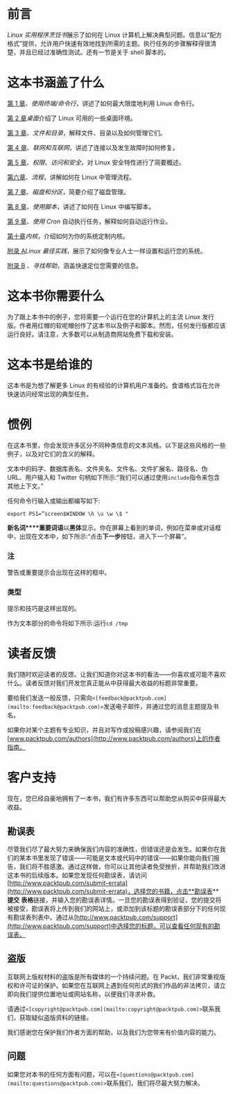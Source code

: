 # 前言

*Linux 实用程序烹饪书*展示了如何在 Linux 计算机上解决典型问题。信息以“配方格式”提供，允许用户快速有效地找到所需的主题。执行任务的步骤解释得很清楚，并且已经过准确性测试。还有一节是关于 shell 脚本的。

# 这本书涵盖了什么

[第 1 章](01.html "Chapter 1. Using the Terminal / Command Line")、*使用终端/命令行*，讲述了如何最大限度地利用 Linux 命令行。

[第 2 章](02.html "Chapter 2. The Desktop")*桌面*介绍了 Linux 可用的一些桌面环境。

[第 3 章](03.html "Chapter 3. Files and Directories")、*文件和目录*，解释文件、目录以及如何管理它们。

[第 4 章](04.html "Chapter 4. Networking and the Internet")、*联网和互联网*，讲述了连接以及发生故障时如何修复。

[第 5 章](05.html "Chapter 5. Permissions, Access, and Security")、*权限、访问和安全*，对 Linux 安全特性进行了简要概述。

[第六章](06.html "Chapter 6. Processes")、*流程*，讲解如何在 Linux 中管理流程。

[第 7 章](07.html "Chapter 7. Disks and Partitioning")、*磁盘和分区*，简要介绍了磁盘管理。

[第 8 章](08.html "Chapter 8. Working with Scripts")、*使用脚本*，讲述了如何在 Linux 中编写脚本。

[第 9 章](09.html "Chapter 9. Automating Tasks Using Cron")、*使用 Cron* 自动执行任务，解释如何自动运行作业。

[第十章](10.html "Chapter 10. The Kernel")*内核*，介绍如何为你的系统定制内核。

[附录 A](11.html "Appendix A. Linux Best Practices")*Linux 最佳实践*，展示了如何像专业人士一样设置和运行您的系统。

[附录 B](12.html "Appendix B. Finding Help") 、*寻找帮助*，涵盖快速定位您需要的信息。

# 这本书你需要什么

为了跟上本书中的例子，您将需要一个运行在您的计算机上的主流 Linux 发行版。作者用红帽的软呢帽创作了这本书以及例子和脚本。然而，任何发行版都应该运行良好。请注意，大多数可以从制造商网站免费下载和安装。

# 这本书是给谁的

这本书是为想了解更多 Linux 的有经验的计算机用户准备的。食谱格式旨在允许快速访问经常出现的典型任务。

# 惯例

在这本书里，你会发现许多区分不同种类信息的文本风格。以下是这些风格的一些例子，以及对它们的含义的解释。

文本中的码字、数据库表名、文件夹名、文件名、文件扩展名、路径名、伪 URL、用户输入和 Twitter 句柄如下所示:“我们可以通过使用`include`指令来包含其他上下文。”

任何命令行输入或输出都编写如下:

```
export PS1=”screen$WINDOW \h \u \w \$ "
```

**新名词****重要词语**以**黑体**显示。你在屏幕上看到的单词，例如在菜单或对话框中，出现在文本中，如下所示:“点击**下一步**按钮，进入下一个屏幕”。

### 注

警告或重要提示会出现在这样的框中。

### 类型

提示和技巧是这样出现的。

作为文本部分的命令将如下所示:运行`cd /tmp`

# 读者反馈

我们随时欢迎读者的反馈。让我们知道你对这本书的看法——你喜欢或可能不喜欢什么。读者反馈对我们开发您真正能从中获得最大收益的标题非常重要。

要给我们发送一般反馈，只需向`<[feedback@packtpub.com](mailto:feedback@packtpub.com)>`发送电子邮件，并通过您的消息主题提及书名。

如果你对某个主题有专业知识，并且对写作或投稿感兴趣，请参阅我们在[www.packtpub.com/authors](http://www.packtpub.com/authors)上的作者指南。

# 客户支持

现在，您已经自豪地拥有了一本书，我们有许多东西可以帮助您从购买中获得最大收益。

## 勘误表

尽管我们尽了最大努力来确保我们内容的准确性，但错误还是会发生。如果你在我们的某本书里发现了错误——可能是文本或代码中的错误——如果你能向我们报告，我们将不胜感激。通过这样做，你可以让其他读者免受挫折，并帮助我们改进这本书的后续版本。如果您发现任何勘误表，请访问[http://www.packtpub.com/submit-errata](http://www.packtpub.com/submit-errata)，选择您的书籍，点击**勘误表** **提交** **表格**链接，并输入您的勘误表详情。一旦您的勘误表得到验证，您的提交将被接受，勘误表将上传到我们的网站上，或添加到该标题的勘误表部分下的任何现有勘误表列表中。通过从[http://www.packtpub.com/support](http://www.packtpub.com/support)中选择您的标题，可以查看任何现有的勘误表。

## 盗版

互联网上版权材料的盗版是所有媒体的一个持续问题。在 Packt，我们非常重视版权和许可证的保护。如果您在互联网上遇到任何形式的我们作品的非法拷贝，请立即向我们提供位置地址或网站名称，以便我们寻求补救。

请通过`<[copyright@packtpub.com](mailto:copyright@packtpub.com)>`联系我们，获取疑似盗版资料的链接。

我们感谢您在保护我们作者方面的帮助，以及我们为您带来有价值内容的能力。

## 问题

如果您对本书的任何方面有问题，可以在`<[questions@packtpub.com](mailto:questions@packtpub.com)>`联系我们，我们将尽最大努力解决。